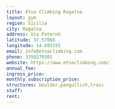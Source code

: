 ```yaml
---
title: Etna Climbing Ragalna
layout: gym
region: Sicilia
city: Ragalna
address: Via Paternò
latitude: 37.57068
longitude: 14.693155
email: info@etnaclimbing.com
phone: 3358270301
website: https://www.etnaclimbing.com/
annual_fee: 
ingress_price: 
monthly_subscription_price: 
structures: boulder,pangullich,travi
staff: 
rent: 
---
```


